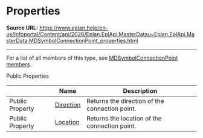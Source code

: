 # Properties

**Source URL:** https://www.eplan.help/en-us/Infoportal/Content/api/2026/Eplan.EplApi.MasterDatau~Eplan.EplApi.MasterData.MDSymbolConnectionPoint_properties.html

---

For a list of all members of this type, see [MDSymbolConnectionPoint members](Eplan.EplApi.MasterDatau~Eplan.EplApi.MasterData.MDSymbolConnectionPoint_members.html).

Public Properties

|  | Name | Description |
| --- | --- | --- |
| Public Property | [Direction](Eplan.EplApi.MasterDatau~Eplan.EplApi.MasterData.MDSymbolConnectionPoint~Direction.html) | Returns the direction of the connection point. |
| Public Property | [Location](Eplan.EplApi.MasterDatau~Eplan.EplApi.MasterData.MDSymbolConnectionPoint~Location.html) | Returns the location of the connection point. |


